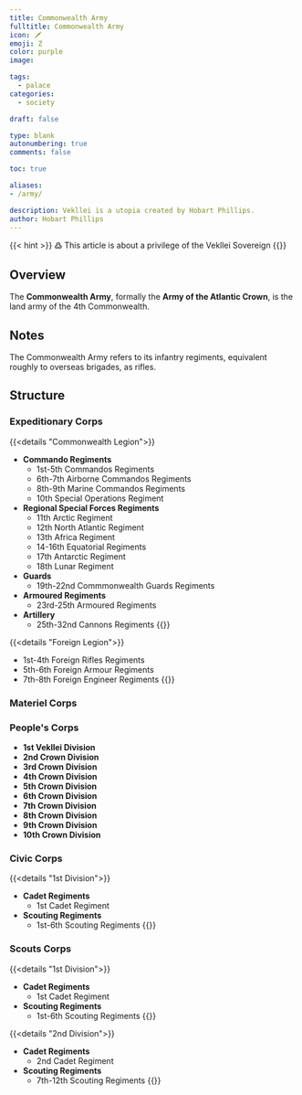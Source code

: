 ```yaml
---
title: Commonwealth Army
fulltitle: Commonwealth Army
icon: 🗡
emoji: Ζ
color: purple
image: 

tags: 
  - palace
categories:
  - society

draft: false

type: blank
autonumbering: true
comments: false

toc: true

aliases:
- /army/

description: Vekllei is a utopia created by Hobart Phillips.
author: Hobart Phillips
---
```

{{< hint >}}
߷ This article is about a privilege of the Vekllei Sovereign
{{</hint>}}

## Overview

The **Commonwealth Army**, formally the **Army of the Atlantic Crown**, is the land army of the 4th Commonwealth.

## Notes

The Commonwealth Army refers to its infantry regiments, equivalent roughly to overseas brigades, as rifles.


## Structure

### Expeditionary Corps
{{<details "Commonwealth Legion">}}
* **Commando Regiments**
  * 1st-5th Commandos Regiments
  * 6th-7th Airborne Commandos Regiments
  * 8th-9th Marine Commandos Regiments
  * 10th Special Operations Regiment
* **Regional Special Forces Regiments**
  * 11th Arctic Regiment
  * 12th North Atlantic Regiment
  * 13th Africa Regiment
  * 14-16th Equatorial Regiments
  * 17th Antarctic Regiment
  * 18th Lunar Regiment
* **Guards**
  * 19th-22nd Commmonwealth Guards Regiments
* **Armoured Regiments**
  * 23rd-25th Armoured Regiments
* **Artillery**
  * 25th-32nd Cannons Regiments
{{</details>}}

{{<details "Foreign Legion">}}
* 1st-4th Foreign Rifles Regiments
* 5th-6th Foreign Armour Regiments
* 7th-8th Foreign Engineer Regiments
{{</details>}}

### Materiel Corps



### People's Corps
* **1st Vekllei Division**
* **2nd Crown Division**
* **3rd Crown Division**
* **4th Crown Division**
* **5th Crown Division**
* **6th Crown Division**
* **7th Crown Division**
* **8th Crown Division**
* **9th Crown Division**
* **10th Crown Division**

### Civic Corps

{{<details "1st Division">}}
* **Cadet Regiments**
  * 1st Cadet Regiment
* **Scouting Regiments**
  * 1st-6th Scouting Regiments
{{</details>}}

### Scouts Corps

{{<details "1st Division">}}
* **Cadet Regiments**
  * 1st Cadet Regiment
* **Scouting Regiments**
  * 1st-6th Scouting Regiments
{{</details>}}

{{<details "2nd Division">}}
* **Cadet Regiments**
  * 2nd Cadet Regiment
* **Scouting Regiments**
  * 7th-12th Scouting Regiments
{{</details>}}

